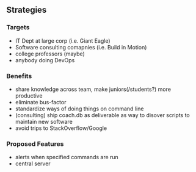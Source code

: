 ## Strategies

### Targets
- IT Dept at large corp (i.e. Giant Eagle)
- Software consulting comapnies (i.e. Build in Motion)
- college professors (maybe)
- anybody doing DevOps

### Benefits
- share knowledge across team, make juniors(/students?) more productive
- eliminate bus-factor
- standardize ways of doing things on command line
- (consulting) ship coach.db as deliverable as way to disover scripts to maintain new software
- avoid trips to StackOverflow/Google

### Proposed Features
- alerts when specified commands are run
- central server